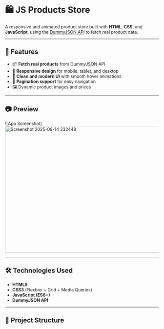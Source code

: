 # 🛍️ JS Products Store

A responsive and animated product store built with **HTML**, **CSS**, and **JavaScript**, using the [DummyJSON API](https://dummyjson.com/products) to fetch real product data.

---

## 🚀 Features
- 📦 **Fetch real products** from DummyJSON API  
- 📱 **Responsive design** for mobile, tablet, and desktop  
- 🎨 **Clean and modern UI** with smooth hover animations  
- 📄 **Pagination support** for easy navigation  
- 🖼️ Dynamic product images and prices  

---

## 📷 Preview
![App Screenshot]
<img width="943" height="415" alt="Screenshot 2025-08-14 232448" src="https://github.com/user-attachments/assets/a57db99a-221f-4d06-ae15-bfc946a841f8" />


---

## 🛠️ Technologies Used
- **HTML5**
- **CSS3** (Flexbox + Grid + Media Queries)
- **JavaScript (ES6+)**
- **DummyJSON API**

---

## 📂 Project Structure
